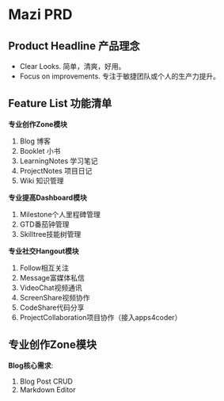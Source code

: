 # Mazi PRD #

Product Headline 产品理念
------------------------

* Clear Looks. 简单，清爽，好用。   
* Focus on improvements. 专注于敏捷团队或个人的生产力提升。    

Feature List 功能清单
---------------------

__专业创作Zone模块__

1. Blog 博客 
2. Booklet 小书 
3. LearningNotes 学习笔记 
4. ProjectNotes 项目日记
5. Wiki 知识管理

__专业提高Dashboard模块__

1. Milestone个人里程碑管理   
2. GTD番茄钟管理   
3. Skilltree技能树管理  

__专业社交Hangout模块__

1. Follow相互关注   
2. Message富媒体私信   
3. VideoChat视频通讯   
4. ScreenShare视频协作   
5. CodeShare代码分享   
6. ProjectCollaboration项目协作（接入apps4coder）

专业创作Zone模块
----------------
__Blog核心需求__:
1. Blog Post CRUD   
2. Markdown Editor   
